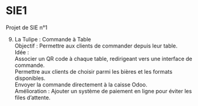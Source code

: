 # SIE1
Projet de SIE n°1


9. La Tulipe : Commande à Table  
Objectif : Permettre aux clients de commander depuis leur table.  
Idée :  
Associer un QR code à chaque table, redirigeant vers une interface de commande.  
Permettre aux clients de choisir parmi les bières et les formats disponibles.  
Envoyer la commande directement à la caisse Odoo.  
Amélioration : Ajouter un système de paiement en ligne pour éviter les files d’attente.  
